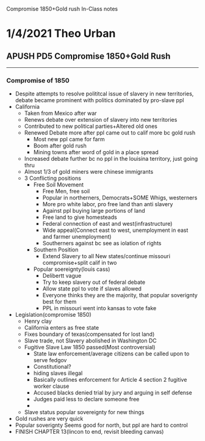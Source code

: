 Compromise 1850+Gold rush In-Class notes

# 1/4/2021 Theo Urban
## APUSH PD5 Compromise 1850+Gold Rush
***
### Compromise of 1850
 - Despite attempts to resolve polititcal issue of slavery in new territories, debate became prominent with politics dominated by pro-slave ppl
 - California
	 - Taken from Mexico after war
	 - Renews debate over extension of slavery into new territories
	 - Contributed to new political parties+Altered old ones
	 - Renewed Debate more after ppl came out to calif more bc gold rush
		 - Most new ppl came for farm
		 - Boom after gold rush
		 - Mining towns after word of gold in a place spread
	 - Increased debate further bc no ppl in the louisina territory, just going thru
	 - Almost 1/3 of gold miners were chinese immigrants
	 - 3 Conflicting positions
		 - Free Soil Movement
			 - Free Men, free soil
			 - Popular in northerners, Democrats+SOME Whigs, westerners
			 - More pro white labor, pro free land than anti slavery
			 - Against ppl buying large portions of land
			 - Free land to give homesteads
			 - Federal connection of east and west(infrastructure)
			 - Wide appeal(Connect east to west, unemployment in east and farmer unemployment)
			 - Southerners against bc see as iolation of rights
		 - Southern Position
			 - Extend Slavery to all New states/continue missouri compromise+split calif in two
		 - Popular soereignty(louis cass)
			 - Delibertt vague
			 - Try to keep slavery out of federal debate
			 - Allow state ppl to vote if slaves allowed
			 - Everyone thinks they are the majority, that popular soverignty best for them
			 - PPL in missouri went into kansas to vote fake
 - Legislation(compromise 1850)
	 - Henry clay
	 - California enters as free state
	 - Fixes boundary of texas(compensated for lost land)
	 - Slave trade, not Slavery abolished in Washington DC
	 - Fugitive Slave Law 1850 passed(Most controversial)
		 - State law enforcement/average citizens can be called upon to serve fedgov
		 - Constitutional?
		 - hiding slaves illegal
		 - Basically outlines enforcement for Article 4 section 2 fugitive worker clause
		 - Accused blacks denied trial by jury and arguing in self defense
		 - Judges paid less to declare someone free
		 - 
	 - Slave status popular sovereignty for new things
 - Gold rushes are very quick
 - Popular soverignty Seems good for north, but ppl are hard to control
 - FINISH CHAPTER 13(lincon to end, revisit bleeding canvas)